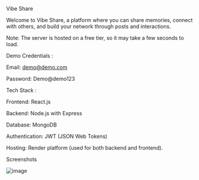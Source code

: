 Vibe Share

Welcome to Vibe Share, a platform where you can share memories, connect with others, and build your network through posts and interactions.

Note: The server is hosted on a free tier, so it may take a few seconds to load.

Demo Credentials :

Email: demo@demo.com

Password: Demo@demo123


Tech Stack :

Frontend: React.js

Backend: Node.js with Express

Database: MongoDB

Authentication: JWT (JSON Web Tokens)

Hosting: Render platform (used for both backend and frontend).

Screenshots

![image](https://github.com/user-attachments/assets/e2b7329f-1d62-43a4-8336-a9982364d6ff)



